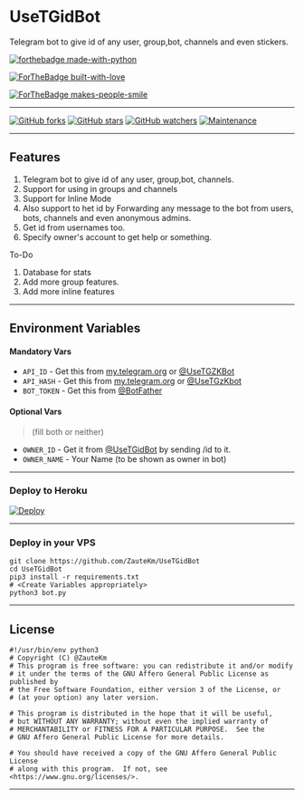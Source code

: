 # UseTGidBot

Telegram bot to give id of any user, group,bot, channels and even stickers.

[![forthebadge made-with-python](http://ForTheBadge.com/images/badges/made-with-python.svg)](https://www.python.org/)

[![ForTheBadge built-with-love](http://ForTheBadge.com/images/badges/built-with-love.svg)](https://github.com/ZauteKm)

[![ForTheBadge makes-people-smile](http://ForTheBadge.com/images/badges/makes-people-smile.svg)](https://github.com/ZauteKm)

---

[![GitHub forks](https://img.shields.io/github/forks/ZauteKm/UseTGidBot.svg?style=social&label=Fork&maxAge=2592000)](https://github.com/ZauteKm/UseTGidBot/network/) [![GitHub stars](https://img.shields.io/github/stars/ZauteKm/UseTGidBot.svg?style=social&label=Star&maxAge=2592000)](https://github.com/ZauteKm/UseTGidBot/stargazers/) [![GitHub watchers](https://img.shields.io/github/watchers/ZauteKm/UseTGidBot.js.svg?style=social&label=Watch&maxAge=2592000)](https://github.com/ZauteKm/UseTGidBot/watchers/)
[![Maintenance](https://img.shields.io/badge/Maintained%3F-yes-green.svg)](https://github.com/ZauteKm/UseTGidBot/graphs/commit-activity)

---

## Features

1. Telegram bot to give id of any user, group,bot, channels.
2. Support for using in groups and channels
3. Support for Inline Mode
4. Also support to het id by Forwarding any message to the bot from users, bots, channels and even anonymous admins.
5. Get id from usernames too.
6. Specify owner's account to get help or something.

To-Do

1. Database for stats
2. Add more group features.
3. Add more inline features

---

## Environment Variables

#### Mandatory Vars

- `API_ID` - Get this from [my.telegram.org](https://my.telegram.org/auth) or [@UseTGZKBot](https://t.me/usetgzkbot)
- `API_HASH` - Get this from [my.telegram.org](https://my.telegram.org/auth) or [@UseTGzKbot](https://t.me/usetgzkbot)
- `BOT_TOKEN` - Get this from [@BotFather](https://t.me/BotFather)

#### Optional Vars

> (fill both or neither)

- `OWNER_ID` - Get it from [@UseTGidBot](https://t.me/UseTGidBot) by sending /id to it.
- `OWNER_NAME` - Your Name (to be shown as owner in bot)

---

### Deploy to Heroku

[![Deploy](https://www.herokucdn.com/deploy/button.svg)](https://heroku.com/deploy?template=https://github.com/ZauteKm/UseTGidBot)

---

### Deploy in your VPS

```
git clone https://github.com/ZauteKm/UseTGidBot
cd UseTGidBot
pip3 install -r requirements.txt
# <Create Variables appropriately>
python3 bot.py
```

---

## License

```
#!/usr/bin/env python3
# Copyright (C) @ZauteKm
# This program is free software: you can redistribute it and/or modify
# it under the terms of the GNU Affero General Public License as published by
# the Free Software Foundation, either version 3 of the License, or
# (at your option) any later version.

# This program is distributed in the hope that it will be useful,
# but WITHOUT ANY WARRANTY; without even the implied warranty of
# MERCHANTABILITY or FITNESS FOR A PARTICULAR PURPOSE.  See the
# GNU Affero General Public License for more details.

# You should have received a copy of the GNU Affero General Public License
# along with this program.  If not, see <https://www.gnu.org/licenses/>.
```

---
